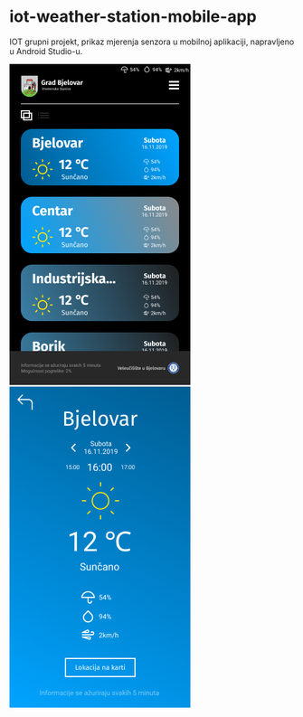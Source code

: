 # iot-weather-station-mobile-app

IOT grupni projekt, prikaz mjerenja senzora u mobilnoj aplikaciji, napravljeno u Android Studio-u.

<img src="Media/main.png">
<img src="Media/fullCard.png">
